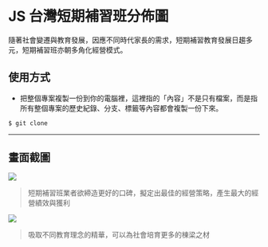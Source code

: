 # JS 台灣短期補習班分佈圖

隨著社會變遷與教育發展，因應不同時代家長的需求，短期補習教育發展日趨多元，短期補習班亦朝多角化經營模式。

## 使用方式
- 把整個專案複製一份到你的電腦裡，這裡指的「內容」不是只有檔案，而是指所有整個專案的歷史紀錄、分支、標籤等內容都會複製一份下來。
```sh
$ git clone
```

----

## 畫面截圖
![](https://i.imgur.com/QOo4Qnf.png)
> 短期補習班業者欲締造更好的口碑，擬定出最佳的經營策略，產生最大的經營績效與獲利

![](https://i.imgur.com/uoAdcy8.png)
> 吸取不同教育理念的精華，可以為社會培育更多的棟梁之材